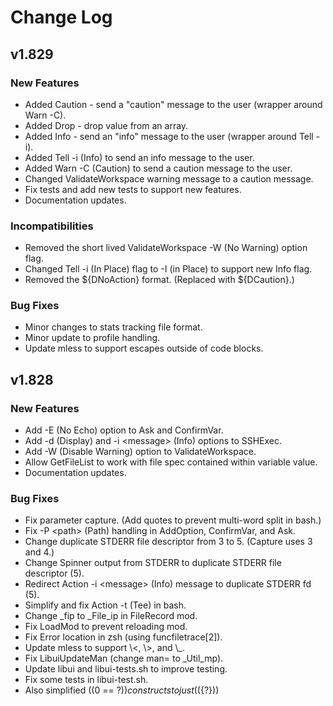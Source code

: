 # Change Log

## v1.829

### New Features

* Added Caution - send a "caution" message to the user (wrapper around Warn -C).
* Added Drop - drop value from an array.
* Added Info - send an "info" message to the user (wrapper around Tell -i).
* Added Tell -i (Info) to send an info message to the user.
* Added Warn -C (Caution) to send a caution message to the user.
* Changed ValidateWorkspace warning message to a caution message.
* Fix tests and add new tests to support new features.
* Documentation updates.

### Incompatibilities

* Removed the short lived ValidateWorkspace -W (No Warning) option flag.
* Changed Tell -i (In Place) flag to -I (in Place) to support new Info flag.
* Removed the ${DNoAction} format. (Replaced with ${DCaution}.)

### Bug Fixes

* Minor changes to stats tracking file format.
* Minor update to profile handling.
* Update mless to support escapes outside of code blocks.

## v1.828

### New Features

* Add -E (No Echo) option to Ask and ConfirmVar.
* Add -d (Display) and -i \<message\> (Info) options to SSHExec.
* Add -W (Disable Warning) option to ValidateWorkspace.
* Allow GetFileList to work with file spec contained within variable value.
* Documentation updates.

### Bug Fixes

* Fix parameter capture. (Add quotes to prevent multi-word split in bash.)
* Fix -P \<path\> (Path) handling in AddOption, ConfirmVar, and Ask.
* Change duplicate STDERR file descriptor from 3 to 5. (Capture uses 3 and 4.)
* Change Spinner output from STDERR to duplicate STDERR file descriptor (5).
* Redirect Action -i \<message\> (Info) message to duplicate STDERR fd (5).
* Simplify and fix Action -t (Tee) in bash.
* Change \_fip to \_File\_ip in FileRecord mod.
* Fix LoadMod to prevent reloading mod.
* Fix Error location in zsh (using funcfiletrace[2]).
* Update mless to support \\\<, \\\>, and \\\_.
* Fix LibuiUpdateMan (change man= to \_Util\_mp).
* Update libui and libui-tests.sh to improve testing.
* Fix some tests in libui-test.sh.
* Also simplified ((0 == ${?})) constructs to just ((${?}))
